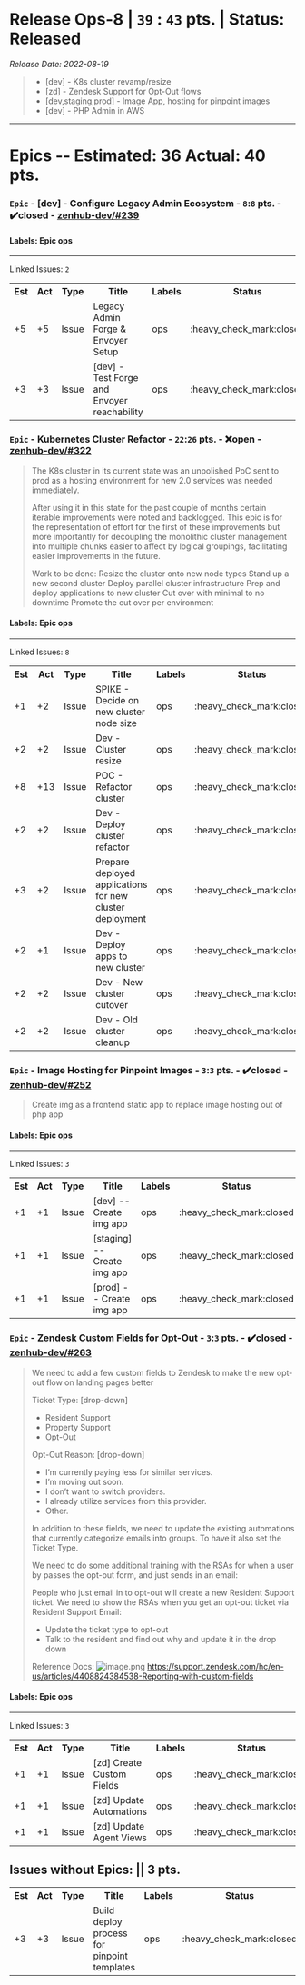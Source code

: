 # Release Ops-8 | `39` : `43` pts. | Status: Released
_Release Date: 2022-08-19_


 > - [dev] - K8s cluster revamp/resize
 >- [zd] - Zendesk Support for Opt-Out flows
 >- [dev,staging,prod] - Image App, hosting for pinpoint images
 >- [dev] - PHP Admin in AWS
---
# Epics -- Estimated: 36  Actual: 40 pts.
### `Epic` - [dev] - Configure Legacy Admin Ecosystem - `8`:`8` pts. - :heavy_check_mark:closed - [zenhub-dev/#239](https://github.com/OnboardRS/zenhub-dev/issues/239)


#### Labels: Epic ops 
---
Linked Issues: `2`
<p>
<table>
<tr><th>Est</th><th>Act</th><th>Type</th><th>Title</th><th>Labels</th><th>Status</th><th>Link</th></tr>
<tr><td>+5</td><td>+5</td><td>Issue</td><td>Legacy Admin Forge & Envoyer Setup</td><td>ops </td><td>:heavy_check_mark:closed</td><td><a href="https://github.com/OnboardRS/zenhub-dev/issues/233">zenhub-dev/#233</a></td> </tr>
<tr><td>+3</td><td>+3</td><td>Issue</td><td>[dev] - Test Forge and Envoyer reachability</td><td>ops </td><td>:heavy_check_mark:closed</td><td><a href="https://github.com/OnboardRS/zenhub-dev/issues/240">zenhub-dev/#240</a></td> </tr>
</table>
</p>


### `Epic` - Kubernetes Cluster Refactor - `22`:`26` pts. - :x:open - [zenhub-dev/#322](https://github.com/OnboardRS/zenhub-dev/issues/322)


 > The K8s cluster in its current state was an unpolished PoC sent to prod as a hosting environment for new 2.0 services was needed immediately.
 >
 >After using it in this state for the past couple of months certain iterable improvements were noted and backlogged. This epic is for the representation of effort for the first of these improvements but more importantly for decoupling the monolithic cluster management into multiple chunks easier to affect by logical groupings, facilitating easier improvements in the future.
 >
 >Work to be done:
 >Resize the cluster onto new node types
 >Stand up a new second cluster
 >Deploy parallel cluster infrastructure
 >Prep and deploy applications to new cluster
 >Cut over with minimal to no downtime
 >Promote the cut over per environment 

#### Labels: Epic ops 
---
Linked Issues: `8`
<p>
<table>
<tr><th>Est</th><th>Act</th><th>Type</th><th>Title</th><th>Labels</th><th>Status</th><th>Link</th></tr>
<tr><td>+1</td><td>+2</td><td>Issue</td><td>SPIKE - Decide on new cluster node size</td><td>ops </td><td>:heavy_check_mark:closed</td><td><a href="https://github.com/OnboardRS/zenhub-dev/issues/323">zenhub-dev/#323</a></td> </tr>
<tr><td>+2</td><td>+2</td><td>Issue</td><td>Dev - Cluster resize</td><td>ops </td><td>:heavy_check_mark:closed</td><td><a href="https://github.com/OnboardRS/zenhub-dev/issues/324">zenhub-dev/#324</a></td> </tr>
<tr><td>+8</td><td>+13</td><td>Issue</td><td>POC - Refactor cluster</td><td>ops </td><td>:heavy_check_mark:closed</td><td><a href="https://github.com/OnboardRS/zenhub-dev/issues/327">zenhub-dev/#327</a></td> </tr>
<tr><td>+2</td><td>+2</td><td>Issue</td><td>Dev - Deploy cluster refactor</td><td>ops </td><td>:heavy_check_mark:closed</td><td><a href="https://github.com/OnboardRS/zenhub-dev/issues/328">zenhub-dev/#328</a></td> </tr>
<tr><td>+3</td><td>+2</td><td>Issue</td><td>Prepare deployed applications for new cluster deployment</td><td>ops </td><td>:heavy_check_mark:closed</td><td><a href="https://github.com/OnboardRS/zenhub-dev/issues/331">zenhub-dev/#331</a></td> </tr>
<tr><td>+2</td><td>+1</td><td>Issue</td><td>Dev - Deploy apps to new cluster</td><td>ops </td><td>:heavy_check_mark:closed</td><td><a href="https://github.com/OnboardRS/zenhub-dev/issues/332">zenhub-dev/#332</a></td> </tr>
<tr><td>+2</td><td>+2</td><td>Issue</td><td>Dev - New cluster cutover</td><td>ops </td><td>:heavy_check_mark:closed</td><td><a href="https://github.com/OnboardRS/zenhub-dev/issues/335">zenhub-dev/#335</a></td> </tr>
<tr><td>+2</td><td>+2</td><td>Issue</td><td>Dev - Old cluster cleanup</td><td>ops </td><td>:heavy_check_mark:closed</td><td><a href="https://github.com/OnboardRS/zenhub-dev/issues/338">zenhub-dev/#338</a></td> </tr>
</table>
</p>


### `Epic` - Image Hosting for Pinpoint Images - `3`:`3` pts. - :heavy_check_mark:closed - [zenhub-dev/#252](https://github.com/OnboardRS/zenhub-dev/issues/252)


 > Create img as a frontend static app to replace image hosting out of php app

#### Labels: Epic ops 
---
Linked Issues: `3`
<p>
<table>
<tr><th>Est</th><th>Act</th><th>Type</th><th>Title</th><th>Labels</th><th>Status</th><th>Link</th></tr>
<tr><td>+1</td><td>+1</td><td>Issue</td><td>[dev] -- Create img app</td><td>ops </td><td>:heavy_check_mark:closed</td><td><a href="https://github.com/OnboardRS/zenhub-dev/issues/255">zenhub-dev/#255</a></td> </tr>
<tr><td>+1</td><td>+1</td><td>Issue</td><td>[staging] -- Create img app</td><td>ops </td><td>:heavy_check_mark:closed</td><td><a href="https://github.com/OnboardRS/zenhub-dev/issues/256">zenhub-dev/#256</a></td> </tr>
<tr><td>+1</td><td>+1</td><td>Issue</td><td>[prod] -- Create img app</td><td>ops </td><td>:heavy_check_mark:closed</td><td><a href="https://github.com/OnboardRS/zenhub-dev/issues/257">zenhub-dev/#257</a></td> </tr>
</table>
</p>


### `Epic` - Zendesk Custom Fields for Opt-Out - `3`:`3` pts. - :heavy_check_mark:closed - [zenhub-dev/#263](https://github.com/OnboardRS/zenhub-dev/issues/263)


 > We need to add a few custom fields to Zendesk to make the new opt-out flow on landing pages better
 >
 >Ticket Type: [drop-down]
 >- Resident Support
 >- Property Support
 >- Opt-Out
 >
 >Opt-Out Reason: [drop-down]
 >- I’m currently paying less for similar services.
 >- I’m moving out soon.
 >- I don’t want to switch providers.
 >- I already utilize services from this provider.
 >- Other.
 >
 >In addition to these fields, we need to update the existing automations that currently categorize emails into groups. To have it also set the Ticket Type.
 >
 >We need to do some additional training with the RSAs for when a user by passes the opt-out form, and just sends in an email:
 >
 >People who just email in to opt-out will create a new Resident Support ticket.
 >We need to show the RSAs when you get an opt-out ticket via Resident Support Email:
 >
 >-  Update the ticket type to opt-out 
 >-  Talk to the resident and find out why and update it in the drop down
 >
 >
 >Reference Docs:
 >![image.png](https://images.zenhubusercontent.com/623b9450b52d5c969dd04278/a790e8f0-1631-441d-a79a-3f5fc931f650)
 >https://support.zendesk.com/hc/en-us/articles/4408824384538-Reporting-with-custom-fields
 >
 >

#### Labels: Epic ops 
---
Linked Issues: `3`
<p>
<table>
<tr><th>Est</th><th>Act</th><th>Type</th><th>Title</th><th>Labels</th><th>Status</th><th>Link</th></tr>
<tr><td>+1</td><td>+1</td><td>Issue</td><td>[zd] Create Custom Fields</td><td>ops </td><td>:heavy_check_mark:closed</td><td><a href="https://github.com/OnboardRS/zenhub-dev/issues/264">zenhub-dev/#264</a></td> </tr>
<tr><td>+1</td><td>+1</td><td>Issue</td><td>[zd] Update Automations</td><td>ops </td><td>:heavy_check_mark:closed</td><td><a href="https://github.com/OnboardRS/zenhub-dev/issues/265">zenhub-dev/#265</a></td> </tr>
<tr><td>+1</td><td>+1</td><td>Issue</td><td>[zd] Update Agent Views</td><td>ops </td><td>:heavy_check_mark:closed</td><td><a href="https://github.com/OnboardRS/zenhub-dev/issues/266">zenhub-dev/#266</a></td> </tr>
</table>
</p>



## Issues without Epics: || 3 pts.
<table>
<tr><th>Est</th><th>Act</th><th>Type</th><th>Title</th><th>Labels</th><th>Status</th><th>Link</th></tr>
<tr><td>+3</td><td>+3</td><td>Issue</td><td>Build deploy process for pinpoint templates</td><td>ops </td><td>:heavy_check_mark:closed</td><td><a href="https://github.com/OnboardRS/zenhub-dev/issues/351">zenhub-dev/#351</a></td> </tr>
</table>
